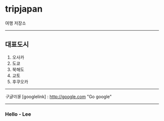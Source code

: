 # tripjapan 
 여행 저장소

***

## 대표도시
1. 오사카
2. 도쿄
3. 북해도
4. 교토
5. 후쿠오카

***
_구글이동_
[googlelink] : http://google.com "Go google"

***

### Hello - Lee

